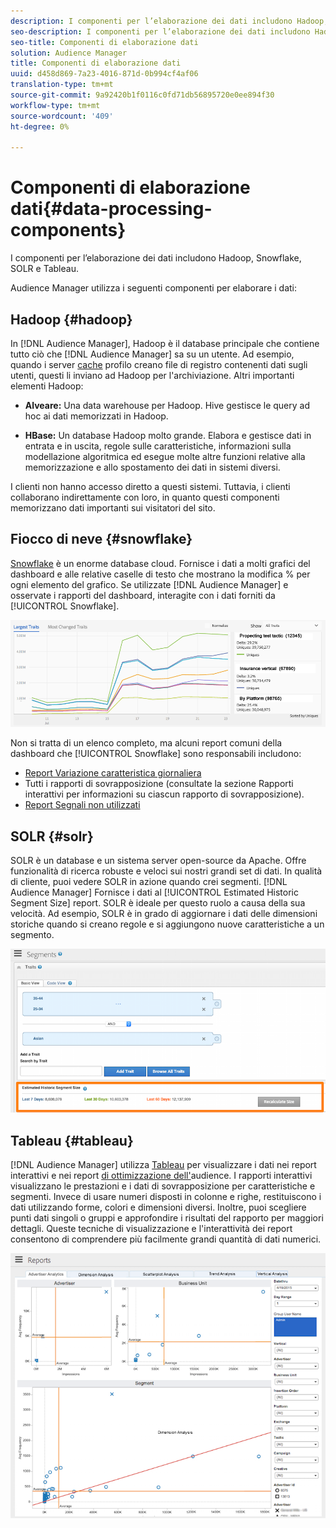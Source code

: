 ```yaml
---
description: I componenti per l’elaborazione dei dati includono Hadoop, Snowflake, SOLR e Tableau.
seo-description: I componenti per l’elaborazione dei dati includono Hadoop, Snowflake, SOLR e Tableau.
seo-title: Componenti di elaborazione dati
solution: Audience Manager
title: Componenti di elaborazione dati
uuid: d458d869-7a23-4016-871d-0b994cf4af06
translation-type: tm+mt
source-git-commit: 9a92420b1f0116c0fd71db56895720e0ee894f30
workflow-type: tm+mt
source-wordcount: '409'
ht-degree: 0%

---
```



# Componenti di elaborazione dati{#data-processing-components}

I componenti per l’elaborazione dei dati includono Hadoop, Snowflake, SOLR e Tableau.

<!-- 

c_comproc.xml

 -->

 Audience Manager utilizza i seguenti componenti per elaborare i dati:

## Hadoop {#hadoop}

In [!DNL Audience Manager], Hadoop è il database principale che contiene tutto ciò che [!DNL Audience Manager] sa su un utente. Ad esempio, quando i server [cache](../../reference/system-components/components-data-collection.md) profilo creano file di registro contenenti dati sugli utenti, questi li inviano ad Hadoop per l&#39;archiviazione. Altri importanti elementi Hadoop:

* **Alveare:** Una data warehouse per Hadoop. Hive gestisce le query ad hoc ai dati memorizzati in Hadoop.

* **HBase:** Un database Hadoop molto grande. Elabora e gestisce dati in entrata e in uscita, regole sulle caratteristiche, informazioni sulla modellazione algoritmica ed esegue molte altre funzioni relative alla memorizzazione e allo spostamento dei dati in sistemi diversi.

I clienti non hanno accesso diretto a questi sistemi. Tuttavia, i clienti collaborano indirettamente con loro, in quanto questi componenti memorizzano dati importanti sui visitatori del sito.

## Fiocco di neve {#snowflake}

[Snowflake](https://www.snowflake.net/) è un enorme database cloud. Fornisce i dati a molti grafici del dashboard e alle relative caselle di testo che mostrano la modifica % per ogni elemento del grafico. Se utilizzate [!DNL Audience Manager] e osservate i rapporti del dashboard, interagite con i dati forniti da [!UICONTROL Snowflake].



![](assets/dashboardreport.png)

Non si tratta di un elenco completo, ma alcuni report comuni della dashboard che [!UICONTROL Snowflake] sono responsabili includono:

* [Report Variazione caratteristica giornaliera](/help/using/reporting/audience-optimization-reports/daily-trait-variation-report.md)
* Tutti i rapporti di sovrapposizione (consultate la sezione Rapporti [](/help/using/reporting/dynamic-reports/dynamic-reports.md) interattivi per informazioni su ciascun rapporto di sovrapposizione).
* [Report Segnali non utilizzati](/help/using/reporting/dynamic-reports/unused-signals.md)

## SOLR {#solr}

SOLR è un database e un sistema server open-source da Apache. Offre funzionalità di ricerca robuste e veloci sui nostri grandi set di dati. In qualità di cliente, puoi vedere SOLR in azione quando crei segmenti. [!DNL Audience Manager] Fornisce i dati al [!UICONTROL Estimated Historic Segment Size] report. SOLR è ideale per questo ruolo a causa della sua velocità. Ad esempio, SOLR è in grado di aggiornare i dati delle dimensioni storiche quando si creano regole e si aggiungono nuove caratteristiche a un segmento.



![](assets/audsize.png)

## Tableau {#tableau}

[!DNL Audience Manager] utilizza [Tableau](https://www.tableausoftware.com/) per visualizzare i dati nei report [](../../reporting/dynamic-reports/dynamic-reports.md#interactive-and-overlap-reports) interattivi e nei report [di ottimizzazione dell&#39;](../../reporting/audience-optimization-reports/audience-optimization-reports.md)audience. I rapporti interattivi visualizzano le prestazioni e i dati di sovrapposizione per caratteristiche e segmenti. Invece di usare numeri disposti in colonne e righe, restituiscono i dati utilizzando forme, colori e dimensioni diversi. Inoltre, puoi scegliere punti dati singoli o gruppi e approfondire i risultati del rapporto per maggiori dettagli. Queste tecniche di visualizzazione e l&#39;interattività dei report consentono di comprendere più facilmente grandi quantità di dati numerici.



![](assets/advertiser_analytics.png)

